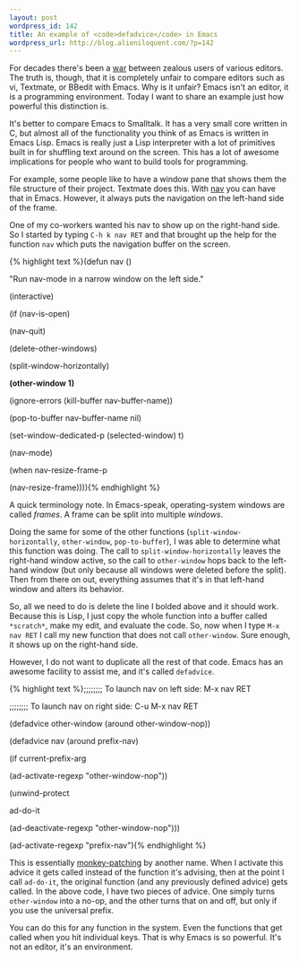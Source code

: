 ```yaml
---
layout: post
wordpress_id: 142
title: An example of <code>defadvice</code> in Emacs
wordpress_url: http://blog.alieniloquent.com/?p=142
---
```

For decades there's been a [war][1] between zealous users of various editors.
The truth is, though, that it is completely unfair to compare editors such as
vi, Textmate, or BBedit with Emacs. Why is it unfair? Emacs isn't an editor,
it is a programming environment. Today I want to share an example just how
powerful this distinction is.

It's better to compare Emacs to Smalltalk. It has a very small core written in
C, but almost all of the functionality you think of as Emacs is written in
Emacs Lisp. Emacs is really just a Lisp interpreter with a lot of primitives
built in for shuffling text around on the screen. This has a lot of awesome
implications for people who want to build tools for programming.

For example, some people like to have a window pane that shows them the file
structure of their project. Textmate does this. With [nav][2] you can have
that in Emacs. However, it always puts the navigation on the left-hand side of
the frame.

One of my co-workers wanted his nav to show up on the right-hand side. So I
started by typing `C-h k nav RET` and that brought up the help for the
function `nav` which puts the navigation buffer on the screen.

{% highlight text %}(defun nav ()

"Run nav-mode in a narrow window on the left side."

(interactive)

(if (nav-is-open)

(nav-quit)

(delete-other-windows)

(split-window-horizontally)

**(other-window 1)**

(ignore-errors (kill-buffer nav-buffer-name))

(pop-to-buffer nav-buffer-name nil)

(set-window-dedicated-p (selected-window) t)

(nav-mode)

(when nav-resize-frame-p

(nav-resize-frame)))){% endhighlight %}

A quick terminology note. In Emacs-speak, operating-system windows are called
_frames_. A frame can be split into multiple _windows_.

Doing the same for some of the other functions (`split-window-horizontally`,
`other-window`, `pop-to-buffer`), I was able to determine what this function
was doing. The call to `split-window-horizontally` leaves the right-hand
window active, so the call to `other-window` hops back to the left-hand window
(but only because all windows were deleted before the split). Then from there
on out, everything assumes that it's in that left-hand window and alters its
behavior.

So, all we need to do is delete the line I bolded above and it should work.
Because this is Lisp, I just copy the whole function into a buffer called
`*scratch*`, make my edit, and evaluate the code. So, now when I type `M-x nav
RET` I call my new function that does not call `other-window`. Sure enough, it
shows up on the right-hand side.

However, I do not want to duplicate all the rest of that code. Emacs has an
awesome facility to assist me, and it's called `defadvice`.

{% highlight text %};;;;;;;; To launch nav on left side: M-x nav RET

;;;;;;;; To launch nav on right side: C-u M-x nav RET

(defadvice other-window (around other-window-nop))

(defadvice nav (around prefix-nav)

(if current-prefix-arg

(ad-activate-regexp "other-window-nop"))

(unwind-protect

ad-do-it

(ad-deactivate-regexp "other-window-nop")))

(ad-activate-regexp "prefix-nav"){% endhighlight %}

This is essentially [monkey-patching][3] by another name. When I activate this
advice it gets called instead of the function it's advising, then at the point
I call `ad-do-it`, the original function (and any previously defined advice)
gets called. In the above code, I have two pieces of advice. One simply turns
`other-window` into a no-op, and the other turns that on and off, but only if
you use the universal prefix.

You can do this for any function in the system. Even the functions that get
called when you hit individual keys. That is why Emacs is so powerful. It's
not an editor, it's an environment.

   [1]: http://en.wikipedia.org/wiki/Editor_war

   [2]: http://code.google.com/p/emacs-nav/

   [3]: http://en.wikipedia.org/wiki/Monkey_patch

